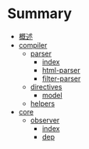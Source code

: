 # Summary

* [概述](README.md)
* [compiler](compiler/index.md)
    * [parser](compiler/parser/index.md)
        * [index](compiler/parser/index.md)
        * [html-parser](compiler/parser/html-parser.md)
        * [filter-parser](compiler/parser/filter-parser.md)
    * [directives](compiler/directives/index.md)
        * [model](compiler/directives/model.md)
    * [helpers](compiler/helpers.md)
* [core]()
    * [observer]()
        * [index](core/observer/index.md)
        * [dep](core/observer/dep.md)

